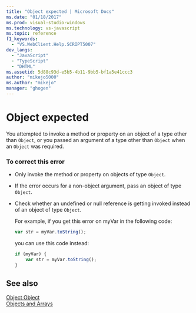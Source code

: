 ```yaml
---
title: "Object expected | Microsoft Docs"
ms.date: "01/18/2017"
ms.prod: visual-studio-windows
ms.technology: vs-javascript
ms.topic: reference
f1_keywords: 
  - "VS.WebClient.Help.SCRIPT5007"
dev_langs: 
  - "JavaScript"
  - "TypeScript"
  - "DHTML"
ms.assetid: 5d88c93d-e5b5-4b11-9bb5-bf1a5e41ccc3
author: "mikejo5000"
ms.author: "mikejo"
manager: "ghogen"
---
```

# Object expected
You attempted to invoke a method or property on an object of a type other than `Object`, or you passed an argument of a type other than `Object` when an `Object` was required.  
  
### To correct this error  
  
- Only invoke the method or property on objects of type `Object`.  
  
- If the error occurs for a non-object argument, pass an object of type `Object`.  
  
- Check whether an undefined or null reference is getting invoked instead of an object of type `Object`.  
  
     For example, if you get this error on myVar in the following code:  
  
    ```JavaScript  
    var str = myVar.toString();  
    ```  
  
     you can use this code instead:  
  
    ```JavaScript  
    if (myVar) {  
        var str = myVar.toString();  
    }  
    ```  
  
## See also  
 [Object Object](../../javascript/reference/object-object-javascript.md)   
 [Objects and Arrays](../../javascript/objects-and-arrays-javascript.md)